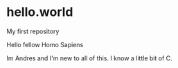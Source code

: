 # hello.world
My first repository

Hello fellow Homo Sapiens

Im Andres and I'm new to all of this. I know a little bit of C. 
